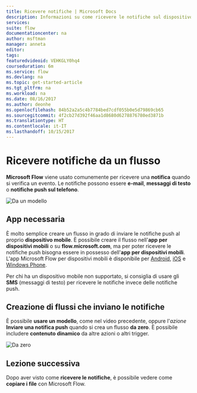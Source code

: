 ```yaml
---
title: Ricevere notifiche | Microsoft Docs
description: Informazioni su come ricevere le notifiche sul dispositivo mobile con Microsoft Flow.
services: 
suite: flow
documentationcenter: na
author: msftman
manager: anneta
editor: 
tags: 
featuredvideoid: VEHKGLY0hq4
courseduration: 6m
ms.service: flow
ms.devlang: na
ms.topic: get-started-article
ms.tgt_pltfrm: na
ms.workload: na
ms.date: 08/16/2017
ms.author: deonhe
ms.openlocfilehash: 84b52a2a5c4b7784bed7cdf055b0e5d79869cb65
ms.sourcegitcommit: 4f2cb27d392f46aa1d8680d6278876780ed3871b
ms.translationtype: HT
ms.contentlocale: it-IT
ms.lasthandoff: 10/15/2017
---
```

# <a name="get-notifications-from-a-flow"></a>Ricevere notifiche da un flusso
**Microsoft Flow** viene usato comunemente per ricevere una **notifica** quando si verifica un evento.  Le notifiche possono essere **e-mail**, **messaggi di testo** o **notifiche push sul telefono**.

![Da un modello](./media/learning-get-notifications/template-notifications.png)

## <a name="required-app"></a>App necessaria
È molto semplice creare un flusso in grado di inviare le notifiche push al proprio **dispositivo mobile**.  È possibile creare il flusso nell'**app per dispositivi mobili** o su **flow.microsoft.com**, ma per poter ricevere le notifiche push bisogna essere in possesso dell'**app per dispositivi mobili**. L'app Microsoft Flow per dispositivi mobili è disponibile per [Android](https://aka.ms/flowmobiledocsandroid), [iOS](https://aka.ms/flowmobiledocsios) e [Windows Phone](https://aka.ms/flowmobilewindows).

Per chi ha un dispositivo mobile non supportato, si consiglia di usare gli **SMS** (messaggi di testo) per ricevere le notifiche invece delle notifiche push.

## <a name="creating-flows-that-send-notifications"></a>Creazione di flussi che inviano le notifiche
È possibile **usare un modello**, come nel video precedente, oppure l'*azione* **Inviare una notifica push** quando si crea un flusso **da zero**.  È possibile includere **contenuto dinamico** da altre azioni o altri trigger.

![Da zero](./media/learning-get-notifications/notification-action.png)

## <a name="next-lesson"></a>Lezione successiva
Dopo aver visto come **ricevere le notifiche**, è possibile vedere come **copiare i file** con Microsoft Flow.


